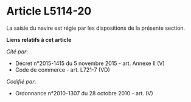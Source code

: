 # Article L5114-20

La saisie du navire est régie par les dispositions de la présente section.

**Liens relatifs à cet article**

_Cité par_:

  - Décret n°2015-1415 du 5 novembre 2015 - art. Annexe II (V)
  - Code de commerce - art. L721-7 (VD)

_Codifié par_:

  - Ordonnance n°2010-1307 du 28 octobre 2010 - art. (V)
